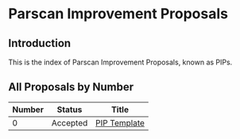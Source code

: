 # Parscan Improvement Proposals

## Introduction

This is the index of Parscan Improvement Proposals, known as PIPs.

## All Proposals by Number

| Number | Status   | Title                                                                |
| ------ | -------- |----------------------------------------------------------------------|
| 0      | Accepted    | [PIP Template](PIP-000.md)                                           |
